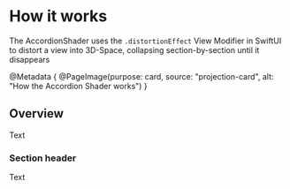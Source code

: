# How it works

The AccordionShader uses the `.distortionEffect` View Modifier in SwiftUI to distort
a view into 3D-Space, collapsing section-by-section until it disappears

@Metadata {
    @PageImage(purpose: card, source: "projection-card", alt: "How the Accordion Shader works")
}

## Overview

Text

### Section header

Text

